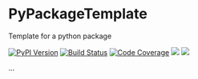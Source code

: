 # PyPackageTemplate
Template for a python package

[![PyPI Version][pypi-image]][pypi-url]
[![Build Status][build-image]][build-url]
[![Code Coverage][coverage-image]][coverage-url]
[![][stars-image]][stars-url]
[![][versions-image]][versions-url]

...

<!-- Badges: -->

[pypi-image]: https://img.shields.io/pypi/v/pypackagetemplate
[pypi-url]: https://pypi.org/project/pypackagetemplate/
[build-image]: https://github.com/mathspp/pypackagetemplate/actions/workflows/build.yaml/badge.svg
[build-url]: https://github.com/mathspp/pypackagetemplate/actions/workflows/build.yaml
[coverage-image]: https://codecov.io/gh/mathspp/pypackagetemplate/branch/main/graph/badge.svg
[coverage-url]: https://codecov.io/gh/mathspp/pypackagetemplate/
[stars-image]: https://img.shields.io/github/stars/mathspp/pypackagetemplate/
[stars-url]: https://github.com/mathspp/pypackagetemplate
[versions-image]: https://img.shields.io/pypi/pyversions/pypackagetemplate/
[versions-url]: https://pypi.org/project/pypackagetemplate/
